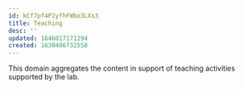 ```yaml
---
id: kCf7pf4P2yfhFWbo3LXs3
title: Teaching
desc: ''
updated: 1646017171294
created: 1630406732558
---
```

This domain aggregates the content in support of teaching activities supported by the lab.
